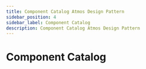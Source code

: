 ```yaml
---
title: Component Catalog Atmos Design Pattern
sidebar_position: 4
sidebar_label: Component Catalog
description: Component Catalog Atmos Design Pattern
---
```


# Component Catalog

